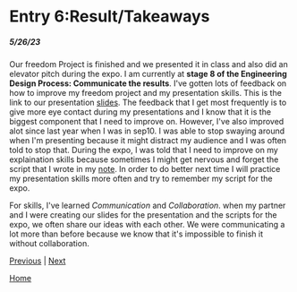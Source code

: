# Entry 6:Result/Takeaways
##### 5/26/23

Our freedom Project is finished and we presented it in class and also did an elevator pitch during the expo. I am currently  at **stage 8 of the Engineering Design Process: Communicate the results**. I've gotten lots of feedback on how to improve my freedom project and my presentation skills. This is the link to our presentation [slides](https://docs.google.com/presentation/d/1DlBsuCo2btYgjM0rnWKOzWDL7PRuZVDRET_R7uEoy9w/edit#slide=id.p).  The feedback that I get most frequently is to give more eye contact during my presentations and I know that it is the biggest component that I need to improve on. However, I've also improved alot since last year when I was in sep10. I was able to stop swaying around when I'm presenting because it might distract my audience and I was often told to stop that. During the expo, I was told that I need to improve on my explaination skills because sometimes I might get nervous and forget the script that I wrote in my [note](https://docs.google.com/document/d/1QXkwe2cgfv5vsp1Z-g5p9vEcKz21shzvSv_pI5Ve9tA/edit#heading=h.i2r9vdne8gdz). In order to do better next time I will practice my presentation skills more often and try to remember my script for the expo.

For skills, I've learned *Communication* and *Collaboration*. when my partner and I were creating our slides for the presentation and the scripts for the expo, we often share our ideas with each other. We were communicating a lot more than before because we know that it's impossible to finish it without collaboration. 



[Previous](entry05.md) | [Next](entry07.md)

[Home](../README.md)
